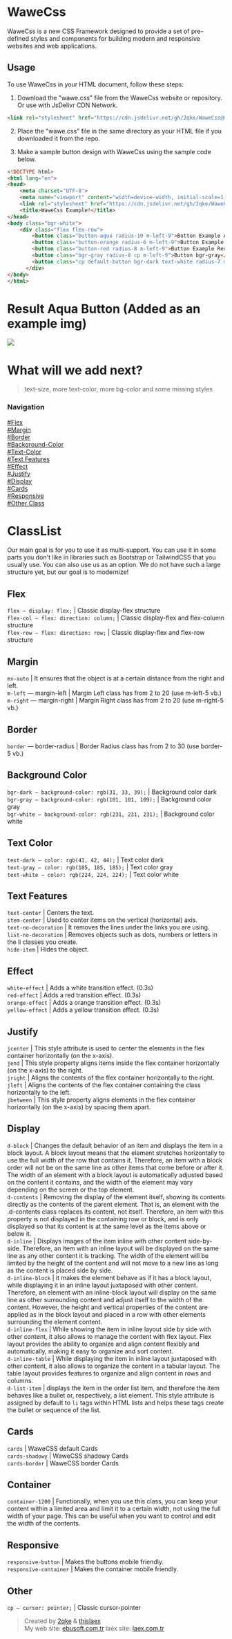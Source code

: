 # WaweCss

WaweCss is a new CSS Framework designed to provide a set of pre-defined styles and components for building modern and responsive websites and web applications.

## Usage

To use WaweCss in your HTML document, follow these steps:

1. Download the "wawe.css" file from the WaweCss website or repository. Or use with JsDelivr CDN Network.

````html
<link rel="stylesheet" href="https://cdn.jsdelivr.net/gh/2qke/WaweCss@main/wawe.css">
``````

2. Place the "wawe.css" file in the same directory as your HTML file if you downloaded it from the repo.

3. Make a sample button design with WaweCss using the sample code below.

```html
<!DOCTYPE html>
<html lang="en">
<head>
    <meta charset="UTF-8">
    <meta name="viewport" content="width=device-width, initial-scale=1.0">
    <link rel="stylesheet" href="https://cdn.jsdelivr.net/gh/2qke/WaweCss@main/wawe.css">
    <title>WaweCss Example!</title>
</head>
<body class="bgr-white">
    <div class="flex flex-row">
        <button class="button-aqua radius-10 m-left-9">Button Example Aqua</button>
        <button class="button-orange radius-6 m-left-9">Button Example Orange</button>
        <button class="button-red radius-8 m-left-9">Button Example Red</button>
        <button class="bgr-gray radius-8 cp m-left-9">Button bgr-gray</button>
        <button class="cp default-button bgr-dark text-white radius-7 m-left-9">Default Button</button>
      </div>
</body>
</html>
```
# Result Aqua Button (Added as an example img)
<img src="https://cdn.discordapp.com/attachments/1133431801487040563/1137705560192598036/button-example-aqua.png">

# What will we add next?
> text-size, more text-color, more bg-color and some missing styles

### Navigation
<a href="#flex">#Flex</a><br>
<a href="#margin">#Margin</a><br>
<a href="#border">#Border</a><br>
<a href="#background-color">#Background-Color</a><br>
<a href="#text-color">#Text-Color</a><br>
<a href="#text-features">#Text Features</a><br>
<a href="#effect">#Effect</a><br>
<a href="#justify">#Justify</a><br>
<a href="#display">#Display</a><br>
<a href="#cards">#Cards</a><br>
<a href="#responsive">#Responsive</a><br>
<a href="#other">#Other Class</a><br>


# ClassList
Our main goal is for you to use it as multi-support. You can use it in some parts you don't like in libraries such as Bootstrap or TailwindCSS that you usually use. You can also use us as an option. We do not have such a large structure yet, but our goal is to modernize!

## Flex
`flex — display: flex;` | Classic display-flex structure<br>
`flex-col — flex: direction: column;` | Classic display-flex and flex-column structure<br>
`flex-row — flex: direction: row;` | Classic display-flex and flex-row structure<br>

## Margin
`mx-auto` | It ensures that the object is at a certain distance from the right and left.<br>
`m-left` — margin-left | Margin Left class has from 2 to 20 (use m-left-5 vb.)<br>
`m-right` — margin-right | Margin Right class has from 2 to 20 (use m-right-5 vb.)<br>

## Border
`border` — border-radius | Border Radius class has from 2 to 30 (use border-5 vb.)<br>

## Background Color
`bgr-dark — background-color: rgb(31, 33, 39);` | Background color dark<br>
`bgr-gray — background-color: rgb(101, 101, 109);` | Background color gray<br>
`bgr-white — background-color: rgb(231, 231, 231);` | Background color white<br>

## Text Color
`text-dark — color: rgb(41, 42, 44);` | Text color dark<br>
`text-gray — color: rgb(185, 185, 185);` | Text color gray<br>
`text-white — color: rgb(224, 224, 224);` | Text color white<br>

## Text Features
`text-center` | Centers the text.<br>
`item-center` | Used to center items on the vertical (horizontal) axis. <br>
`text-no-decoration` | It removes the lines under the links you are using. <br>
`list-no-decoration` | Removes objects such as dots, numbers or letters in the li classes you create. <br>
`hide-item` | Hides the object. <br>

## Effect
`white-effect` | Adds a white transition effect. (0.3s)<br>
`red-effect` | Adds a red transition effect. (0.3s)<br>
`orange-effect` | Adds a orange transition effect. (0.3s)<br>
`yellow-effect` | Adds a yellow transition effect. (0.3s)<br>

## Justify
`jcenter` | This style attribute is used to center the elements in the flex container horizontally (on the x-axis).<br>
`jend` | This style property aligns items inside the flex container horizontally (on the x-axis) to the right.<br>
`jright` | Aligns the contents of the flex container horizontally to the right.<br>
`jleft` | Aligns the contents of the flex container containing the class horizontally to the left.<br>
`jbetween` | This style property aligns elements in the flex container horizontally (on the x-axis) by spacing them apart.<br>

## Display
`d-block` | Changes the default behavior of an item and displays the item in a block layout. A block layout means that the element stretches horizontally to use the full width of the row that contains it. Therefore, an item with a block order will not be on the same line as other items that come before or after it. The width of an element with a block layout is automatically adjusted based on the content it contains, and the width of the element may vary depending on the screen or the top element.<br>
`d-contents` | Removing the display of the element itself, showing its contents directly as the contents of the parent element. That is, an element with the .d-contents class replaces its content, not itself. Therefore, an item with this property is not displayed in the containing row or block, and is only displayed so that its content is at the same level as the items above or below it.<br>
`d-inline` | Displays images of the item inline with other content side-by-side. Therefore, an item with an inline layout will be displayed on the same line as any other content it is tracking. The width of the element will be limited by the height of the content and will not move to a new line as long as the content is placed side by side.<br>
`d-inline-block` | it makes the element behave as if it has a block layout, while displaying it in an inline layout juxtaposed with other content. Therefore, an element with an inline-block layout will display on the same line as other surrounding content and adjust itself to the width of the content. However, the height and vertical properties of the content are applied as in the block layout and placed in a row with other elements surrounding the element content.<br>
`d-inline-flex` | While showing the item in inline layout side by side with other content, it also allows to manage the content with flex layout. Flex layout provides the ability to organize and align content flexibly and automatically, making it easy to organize and sort content.<br>
`d-inline-table` | While displaying the item in inline layout juxtaposed with other content, it also allows to organize the content in a tabular layout. The table layout provides features to organize and align content in rows and columns.<br>
`d-list-item` | displays the item in the order list item, and therefore the item behaves like a bullet or, respectively, a list element. This style attribute is assigned by default to `li` tags within HTML lists and helps these tags create the bullet or sequence of the list.<br>

## Cards
`cards` | WaweCSS default Cards <br>
`cards-shadowy` | WaweCSS shadowy Cards<br>
`cards-border` | WaweCSS border Cards<br>

## Container
`container-1200` | Functionally, when you use this class, you can keep your content within a limited area and limit it to a certain width, not using the full width of your page. This can be useful when you want to control and edit the width of the contents.<br>

## Responsive
`responsive-button` | Makes the buttons mobile friendly.<br>
`responsive-container` | Makes the container mobile friendly.<br>

## Other
`cp — cursor: pointer;` | Classic cursor-pointer<br>

> Created by <a target="_blank" href="https://github.com/2qke">2qke</a> & <a target="_blank" href="https://github.com/thislaex">thislaex</a><br>
> My web site: <a target="_blank" href="https://ebusoft.com.tr">ebusoft.com.tr</a>
> laéx site: <a target="_blank" href="https://laex.com.tr">laex.com.tr</a>